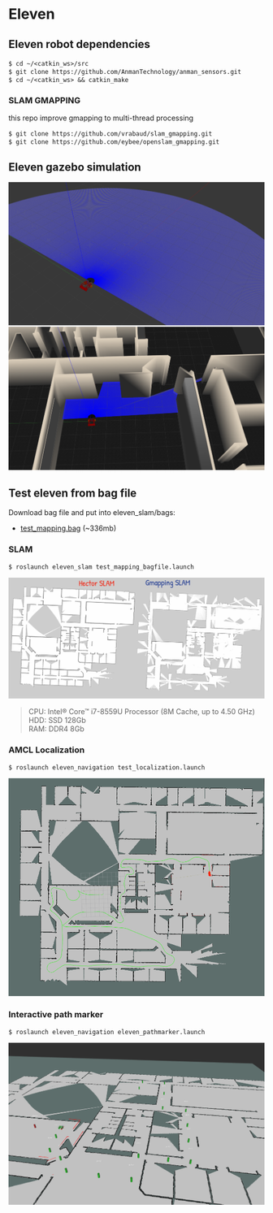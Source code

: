 # Eleven


## Eleven robot dependencies
```
$ cd ~/<catkin_ws>/src
$ git clone https://github.com/AnmanTechnology/anman_sensors.git
$ cd ~/<catkin_ws> && catkin_make
```
### SLAM GMAPPING

this repo improve gmapping to multi-thread processing
```
$ git clone https://github.com/vrabaud/slam_gmapping.git
$ git clone https://github.com/eybee/openslam_gmapping.git
```

## Eleven gazebo simulation

![](https://github.com/SweiLz/Eleven/blob/master/docs/images/ele_gazebo.png?raw=true)
![](https://github.com/SweiLz/Eleven/blob/master/docs/images/ele_gazebo_wg.png?raw=true)




## Test eleven from bag file

Download bag file and put into eleven_slam/bags: 

* [test_mapping.bag](https://drive.google.com/file/d/1BhjfsTNKNU-KGuzlmm7wTWL_7RYnmVUL/view?usp=sharing) (~336mb)

### SLAM

```
$ roslaunch eleven_slam test_mapping_bagfile.launch
```
![](https://github.com/SweiLz/Eleven/blob/master/docs/images/wg_map_slam.jpeg?raw=true)

> CPU: Intel® Core™ i7-8559U Processor (8M Cache, up to 4.50 GHz)  
> HDD: SSD 128Gb  
> RAM: DDR4 8Gb  

### AMCL Localization

```
$ roslaunch eleven_navigation test_localization.launch
```
![](https://github.com/SweiLz/Eleven/blob/master/docs/images/ele_amcl.png?raw=true)

### Interactive path marker

```
$ roslaunch eleven_navigation eleven_pathmarker.launch
```
![](https://github.com/SweiLz/Eleven/blob/master/docs/images/path_marker.png?raw=true)